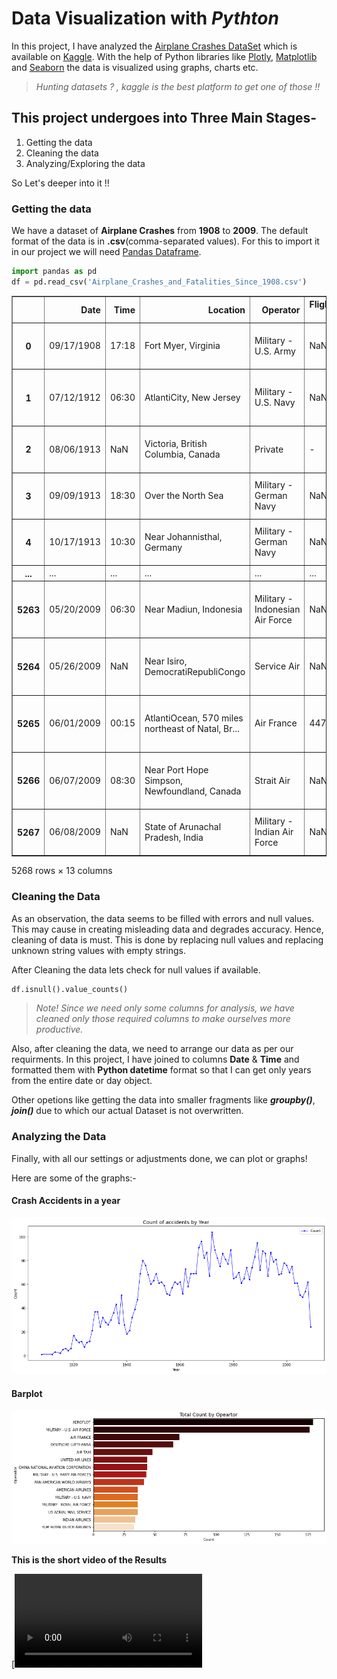 # Data Visualization with _Pythton_

In this project, I have analyzed the [Airplane Crashes DataSet](https://www.kaggle.com/saurograndi/airplane-crashes-since-1908) which is available on [Kaggle](https://www.kaggle.com/).
With the help of Python libraries like [Plotly](https://plotly.com/), [Matplotlib](https://matplotlib.org/) and [Seaborn](https://seaborn.pydata.org/) the data is visualized using graphs, charts etc.

> _Hunting datasets ? , kaggle is the best platform to get one of those !!_

## This project undergoes into Three Main Stages-

1. Getting the data
2. Cleaning the data
3. Analyzing/Exploring the data

So Let's deeper into it !!

### **Getting the data**

We have a dataset of **Airplane Crashes** from **1908** to **2009**. The default format of the data is in **.csv**(comma-separated values). For this to import it in our project we will need [Pandas Dataframe](https://pandas.pydata.org/pandas-docs/stable/reference/api/pandas.DataFrame.html).

```python
import pandas as pd
df = pd.read_csv('Airplane_Crashes_and_Fatalities_Since_1908.csv')
```

<div>
<style scoped>
    .dataframe tbody tr th:only-of-type {
        vertical-align: middle;
    }

    .dataframe tbody tr th {
        vertical-align: top;
    }

    .dataframe thead th {
        text-align: right;
    }
</style>
<table border="1" class="dataframe">
  <thead>
    <tr style="text-align: right;">
      <th></th>
      <th>Date</th>
      <th>Time</th>
      <th>Location</th>
      <th>Operator</th>
      <th>Flight #</th>
      <th>Route</th>
      <th>Type</th>
      <th>Registration</th>
      <th>cn/In</th>
      <th>Aboard</th>
      <th>Fatalities</th>
      <th>Ground</th>
      <th>Summary</th>
    </tr>
  </thead>
  <tbody>
    <tr>
      <th>0</th>
      <td>09/17/1908</td>
      <td>17:18</td>
      <td>Fort Myer, Virginia</td>
      <td>Military - U.S. Army</td>
      <td>NaN</td>
      <td>Demonstration</td>
      <td>Wright Flyer III</td>
      <td>NaN</td>
      <td>1</td>
      <td>2.0</td>
      <td>1.0</td>
      <td>0.0</td>
      <td>During a demonstration flight, a U.S. Army fly...</td>
    </tr>
    <tr>
      <th>1</th>
      <td>07/12/1912</td>
      <td>06:30</td>
      <td>AtlantiCity, New Jersey</td>
      <td>Military - U.S. Navy</td>
      <td>NaN</td>
      <td>Test flight</td>
      <td>Dirigible</td>
      <td>NaN</td>
      <td>NaN</td>
      <td>5.0</td>
      <td>5.0</td>
      <td>0.0</td>
      <td>First U.S. dirigible Akron exploded just offsh...</td>
    </tr>
    <tr>
      <th>2</th>
      <td>08/06/1913</td>
      <td>NaN</td>
      <td>Victoria, British Columbia, Canada</td>
      <td>Private</td>
      <td>-</td>
      <td>NaN</td>
      <td>Curtiss seaplane</td>
      <td>NaN</td>
      <td>NaN</td>
      <td>1.0</td>
      <td>1.0</td>
      <td>0.0</td>
      <td>The first fatal airplane accident in Canada oc...</td>
    </tr>
    <tr>
      <th>3</th>
      <td>09/09/1913</td>
      <td>18:30</td>
      <td>Over the North Sea</td>
      <td>Military - German Navy</td>
      <td>NaN</td>
      <td>NaN</td>
      <td>Zeppelin L-1 (airship)</td>
      <td>NaN</td>
      <td>NaN</td>
      <td>20.0</td>
      <td>14.0</td>
      <td>0.0</td>
      <td>The airship flew into a thunderstorm and encou...</td>
    </tr>
    <tr>
      <th>4</th>
      <td>10/17/1913</td>
      <td>10:30</td>
      <td>Near Johannisthal, Germany</td>
      <td>Military - German Navy</td>
      <td>NaN</td>
      <td>NaN</td>
      <td>Zeppelin L-2 (airship)</td>
      <td>NaN</td>
      <td>NaN</td>
      <td>30.0</td>
      <td>30.0</td>
      <td>0.0</td>
      <td>Hydrogen gas which was being vented was sucked...</td>
    </tr>
    <tr>
      <th>...</th>
      <td>...</td>
      <td>...</td>
      <td>...</td>
      <td>...</td>
      <td>...</td>
      <td>...</td>
      <td>...</td>
      <td>...</td>
      <td>...</td>
      <td>...</td>
      <td>...</td>
      <td>...</td>
      <td>...</td>
    </tr>
    <tr>
      <th>5263</th>
      <td>05/20/2009</td>
      <td>06:30</td>
      <td>Near Madiun, Indonesia</td>
      <td>Military - Indonesian Air Force</td>
      <td>NaN</td>
      <td>Jakarta - Maduin</td>
      <td>Lockheed C-130 Hercules</td>
      <td>A-1325</td>
      <td>1982</td>
      <td>112.0</td>
      <td>98.0</td>
      <td>2.0</td>
      <td>While on approach, the military transport cras...</td>
    </tr>
    <tr>
      <th>5264</th>
      <td>05/26/2009</td>
      <td>NaN</td>
      <td>Near Isiro, DemocratiRepubliCongo</td>
      <td>Service Air</td>
      <td>NaN</td>
      <td>Goma - Isiro</td>
      <td>Antonov An-26</td>
      <td>9Q-CSA</td>
      <td>5005</td>
      <td>4.0</td>
      <td>4.0</td>
      <td>NaN</td>
      <td>The cargo plane crashed while on approach to I...</td>
    </tr>
    <tr>
      <th>5265</th>
      <td>06/01/2009</td>
      <td>00:15</td>
      <td>AtlantiOcean, 570 miles northeast of Natal, Br...</td>
      <td>Air France</td>
      <td>447</td>
      <td>Rio de Janeiro - Paris</td>
      <td>Airbus A330-203</td>
      <td>F-GZCP</td>
      <td>660</td>
      <td>228.0</td>
      <td>228.0</td>
      <td>0.0</td>
      <td>The Airbus went missing over the AtlantiOcean ...</td>
    </tr>
    <tr>
      <th>5266</th>
      <td>06/07/2009</td>
      <td>08:30</td>
      <td>Near Port Hope Simpson, Newfoundland, Canada</td>
      <td>Strait Air</td>
      <td>NaN</td>
      <td>Lourdes de BlanSablon - Port Hope Simpson</td>
      <td>Britten-Norman BN-2A-27 Islander</td>
      <td>C-FJJR</td>
      <td>424</td>
      <td>1.0</td>
      <td>1.0</td>
      <td>0.0</td>
      <td>The air ambulance crashed into hills while att...</td>
    </tr>
    <tr>
      <th>5267</th>
      <td>06/08/2009</td>
      <td>NaN</td>
      <td>State of Arunachal Pradesh, India</td>
      <td>Military - Indian Air Force</td>
      <td>NaN</td>
      <td>Mechuka for Jorhat</td>
      <td>Antonov An-32</td>
      <td>NaN</td>
      <td>NaN</td>
      <td>13.0</td>
      <td>13.0</td>
      <td>0.0</td>
      <td>The military transport went missing while en r...</td>
    </tr>
  </tbody>
</table>

<p>5268 rows × 13 columns</p>

</div>

### **Cleaning the Data**

As an observation, the data seems to be filled with errors and null values. This may cause in creating misleading data and degrades accuracy. Hence, cleaning of data is must. This is done by replacing null values and replacing unknown string values with empty strings.

After Cleaning the data lets check for null values if available.

```python
df.isnull().value_counts()
```

> _Note! Since we need only some columns for analysis, we have cleaned only those required columns to make ourselves more productive._

Also, after cleaning the data, we need to arrange our data as per our requirments. In this project, I have joined to columns **Date** & **Time** and formatted them with **Python datetime** format so that I can get only years from the entire date or day object.

Other opetions like getting the data into smaller fragments like **_groupby()_**, **_join()_** due to which our actual Dataset is not overwritten.

### **Analyzing the Data**

Finally, with all our settings or adjustments done, we can plot or graphs!

Here are some of the graphs:-

#### **Crash Accidents in a year**

![graph 1](https://github.com/shubyaa/Data-Visualization-with-Python/blob/main/images/graph_1.png)

#### **Barplot**

![graph 2](https://github.com/shubyaa/Data-Visualization-with-Python/blob/main/images/graph_2.png)

**This is the short video of the Results**

[![output](https://github.com/shubyaa/Data-Visualization-with-Python/blob/main/images/super.mp4)
